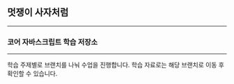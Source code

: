 ## 멋쟁이 사자처럼
---

### 코어 자바스크립트 학습 저장소

---


학습 주제별로 브랜치를 나눠 수업을 진행합니다.
학습 자료로는 해당 브랜치로 이동 후 확인할 수 있습니다.